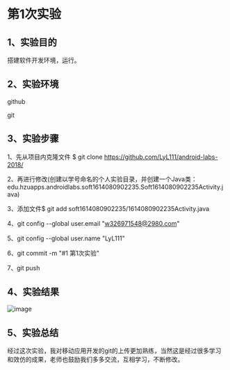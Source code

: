 # 第1次实验



## 1、实验目的



搭建软件开发环境，运行。 

 

## 2、实验环境 




github  



git 



## 3、实验步骤 



1、先从项目内克隆文件 $ git clone https://github.com/LyL111/android-labs-2018/



2、再进行修改(创建以学号命名的个人实验目录，并创建一个Java类：edu.hzuapps.androidlabs.soft1614080902235.Soft1614080902235Activity.java) 



3、添加文件$ git add soft1614080902235/1614080902235Activity.java 



4、git config --global user.email "w326971548@2980.com" 



5、git config --global user.name "LyL111" 



6、git commit -m "#1 第1次实验" 



7、git push



## 4、实验结果

![image](https://github.com/LyL111/android-labs-2018/blob/master/soft1614080902235/soft1614080902235.png?raw=true)



## 5、实验总结
经过这次实验，我对移动应用开发的git的上传更加熟练，当然这是经过很多学习和效仿的成果，老师也鼓励我们多多交流，互相学习，不断修改。

